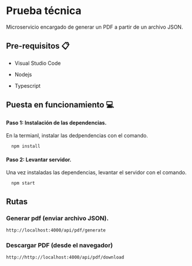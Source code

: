 # Prueba técnica

Microservicio encargado de generar un PDF a partir de un archivo JSON.

## Pre-requisitos 📋 

 - Visual Studio Code 

 - Nodejs 

 - Typescript


## Puesta en funcionamiento 💻 

#### Paso 1: Instalación de las dependencias.
En la termianl, instalar las dedpendencias con el comando. 
```bash
  npm install
```

#### Paso 2: Levantar servidor. 
Una vez instaladas las dependencias, levantar el servidor con el comando.
```bash
  npm start
```


## Rutas


### Generar pdf (enviar archivo JSON).
```bash
http://localhost:4000/api/pdf/generate
```


### Descargar PDF (desde el navegador)
```bash
http://http://localhost:4000/api/pdf/download
```